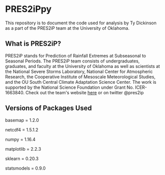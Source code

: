 # PRES2iPpy

This repository is to document the code used for analysis by Ty Dickinson as a part of the PRES2iP team at the University of Oklahoma. 

## What is PRES2iP?

PRES2iP stands for Prediction of Rainfall Extremes at Subseasonal to Seasonal Periods. The PRES2iP team consists of undergraduates, graduates, and faculty at the University of Oklahoma as well as scientists at the National Severe Storms Laboratory, National Center for Atmospheric Research, the Cooperative Institute of Mesoscale Meteorological Studies, and the OU South Central Climate Adaptation Science Center. The work is supported by the National Science Foundation under Grant No. ICER-1663840. Check out the team's website [here](pres2ip.com) or on twitter @pres2ip

## Versions of Packages Used
basemap = 1.2.0

netcdf4 = 1.5.1.2

numpy = 1.16.4

matplotlib = 2.2.3

sklearn = 0.20.3

statsmodels = 0.9.0
